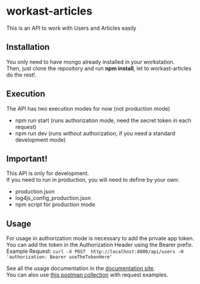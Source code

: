 # workast-articles
This is an API to work with Users and Articles easily 

## Installation
You only need to have mongo already installed in your workstation.  
Then, just clone the repository and run **npm install**, let to workast-articles do the rest!.

## Execution
The API has two execution modes for now (not production mode)
* npm run start (runs authorization mode, need the secret token in each request)
* npm run dev (runs without authorization, if you need a standard development mode)

## Important!
This API is only for development.  
If you need to run in production, you will need to define by your own:
 * production.json 
 * log4js_config_production.json 
 * npm script for production mode

## Usage
For usage in authorization mode is necessary to add the private app token.  
You can add the token in the Authorization Header using the Bearer prefix.  
Example Request:
` curl -X POST  http://localhost:8000/api/users -H 'authorization: Bearer useTheTokenHere' `

See all the usage documentation in the [documentation site](https://workastarticle.docs.apiary.io/#).  
You can also use [this postman collection](https://www.getpostman.com/collections/a3a1bdc87623656251bc) with request examples. 
